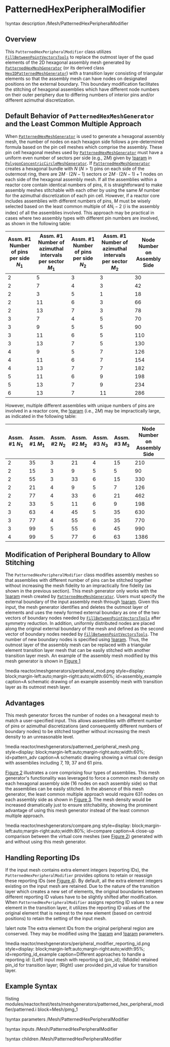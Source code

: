 # PatternedHexPeripheralModifier

!syntax description /Mesh/PatternedHexPeripheralModifier

## Overview

This `PatternedHexPeripheralModifier` class utilizes [`FillBetweenPointVectorsTools`](framework:/FillBetweenPointVectorsTools.md) to replace the outmost layer of the quad elements of the 2D hexagonal assembly mesh generated by [`PatternedHexMeshGenerator`](PatternedHexMeshGenerator.md) (or its derived class [`HexIDPatternedMeshGenerator`](HexIDPatternedMeshGenerator.md)) with a transition layer consisting of triangular elements so that the assembly mesh can have nodes on designated positions on the external boundary. This boundary modification facilitates the stitching of hexagonal assemblies which have different node numbers on their outer periphery due to differing numbers of interior pins and/or different azimuthal discretization.

##  Default Behavior of `PatternedHexMeshGenerator` and the Least Common Multiple Approach

When [`PatternedHexMeshGenerator`](PatternedHexMeshGenerator.md) is used to generate a hexagonal assembly mesh, the number of nodes on each hexagon side follows a pre-determined formula based on the pin cell meshes which comprise the assembly. These pin cell hexagonal meshes used by [`PatternedHexMeshGenerator`](PatternedHexMeshGenerator.md) must have a uniform even number of sectors per side (e.g., $2M$) given by [!param](/Mesh/PolygonConcentricCircleMeshGenerator/num_sectors_per_side) in [`PolygonConcentricCircleMeshGenerator`](/PolygonConcentricCircleMeshGenerator.md). If [`PatternedHexMeshGenerator`](PatternedHexMeshGenerator.md) creates a hexagonal bundle with $N$ ($N>1$) pins on each side of the outermost ring, there are $2M\cdot(2N-1)$ sectors or $2M\cdot(2N-1)+1$ nodes on each side of the hexagonal assembly mesh. If all the assemblies within a reactor core contain identical numbers of pins, it is straightforward to make assembly meshes stitchable with each other by using the same $M$ number for the azimuthal discretization of each pin cell. However, if a reactor core includes assemblies with different numbers of pins, $M$ must be wisely selected based on the least common multiple of $4N_i-2$ ($i$ is the assembly index) of all the assemblies involved. This approach may be practical in cases where two assembly types with different pin numbers are involved, as shown in the following table:

| Assm. #1 Number of pins per side $N_1$ | Assm. #1 Number of azimuthal intervals per sector $M_1$  | Assm. #1 Number of pins per side $N_2$ | Assm. #1 Number of azimuthal intervals per sector $M_2$ | Node Number on Assembly Side |
| --- | --- | --- | --- | --- |
| 2 | 5 | 3 | 3 | 30 |
| 2 | 7 | 4 | 3 | 42 |
| 2 | 3 | 5 | 1 | 18 |
| 2 | 11 | 6 | 3 | 66 |
| 2 | 13 | 7 | 3 | 78 |
| 3 | 7 | 4 | 5 | 70 |
| 3 | 9 | 5 | 5 | 90 |
| 3 | 11 | 6 | 5 | 110 |
| 3 | 13 | 7 | 5 | 130 |
| 4 | 9 | 5 | 7 | 126 |
| 4 | 11 | 6 | 7 | 154 |
| 4 | 13 | 7 | 7 | 182 |
| 5 | 11 | 6 | 9 | 198 |
| 5 | 13 | 7 | 9 | 234 |
| 6 | 13 | 7 | 11 | 286 |

However, multiple different assemblies with unique numbers of pins are involved in a reactor core, the [!param](/Mesh/PolygonConcentricCircleMeshGenerator/num_sectors_per_side) (i.e., $2M$) may be impractically large, as indicated in the following table:

| Assm. #1 $N_1$ | Assm. #1 $M_1$  | Assm. #2 $N_2$ |  Assm. #2 $M_2$ | Assm. #3 $N_3$ |  Assm. #3 $M_3$ | Node Number on Assembly Side |
| --- | --- | --- | --- | --- | --- | --- |
| 2 | 35 | 3 | 21 | 4 | 15 | 210 |
| 2 | 15 | 3 | 9 | 5 | 5 | 90 |
| 2 | 55 | 3 | 33 | 6 | 15 | 330 |
| 2 | 21 | 4 | 9 | 5 | 7 | 126 |
| 2 | 77 | 4 | 33 | 6 | 21 | 462 |
| 2 | 33 | 5 | 11 | 6 | 9 | 198 |
| 3 | 63 | 4 | 45 | 5 | 35 | 630 |
| 3 | 77 | 4 | 55 | 6 | 35 | 770 |
| 3 | 99 | 5 | 55 | 6 | 45 | 990 |
| 4 | 99 | 5 | 77 | 6 | 63 | 1386 |

## Modification of Peripheral Boundary to Allow Stitching

The `PatternedHexPeripheralModifier` class modifies assembly meshes so that assemblies with different number of pins can be stitched together without increasing the mesh fidelity to an impractically fine fidelity (as shown in the previous section). This mesh generator only works with the [!param](/Mesh/PatternedHexPeripheralModifier/input) mesh created by [`PatternedHexMeshGenerator`](PatternedHexMeshGenerator.md). Users must specify the external boundary of the input assembly mesh through [!param](/Mesh/PatternedHexPeripheralModifier/input_mesh_external_boundary). Given this input, the mesh generator identifies and deletes the outmost layer of elements and uses the newly formed external boundary as one of the two vectors of boundary nodes needed by [`FillBetweenPointVectorsTools`](framework:/FillBetweenPointVectorsTools.md) after symmetry reduction. In addition, uniformly distributed nodes are placed along the original external boundary of the mesh and defined as the second vector of boundary nodes needed by [`FillBetweenPointVectorsTools`](framework:/FillBetweenPointVectorsTools.md). The number of new boundary nodes is specified using [!param](/Mesh/PatternedHexPeripheralModifier/new_num_sector). Thus, the outmost layer of the assembly mesh can be replaced with a triangular element transition layer mesh that can be easily stitched with another transition layer mesh. An example of the assembly mesh modified by this mesh generator is shown in [Figure 1](#assembly_example)

!media reactor/meshgenerators/peripheral_mod.png
      style=display: block;margin-left:auto;margin-right:auto;width:60%;
      id=assembly_example
      caption=A schematic drawing of an example assembly mesh with transition layer as its outmost mesh layer.

## Advantages

This mesh generator forces the number of nodes on a hexagonal mesh to match a user-specified input. This allows assemblies with different number of pins or azimuthal discretizations (and consequently different numbers of boundary nodes) to be stitched together without increasing the mesh density to an unreasonable level.

!media reactor/meshgenerators/patterned_peripheral_mesh.png
      style=display: block;margin-left:auto;margin-right:auto;width:60%;
      id=pattern_adv
      caption=A schematic drawing showing a virtual core design with assemblies including 7, 19, 37 and 61 pins.

[Figure 2](#pattern_adv) illustrates a core comprising four types of assemblies. This mesh generator's functionality was leveraged to force a common mesh density on each hexagonal assembly side (16 nodes on each assembly side) so that the assemblies can be easily stitched. In the absence of this mesh generator, the least common multiple approach would require 631 nodes on each assembly side as shown in [Figure 3](#compare). The mesh density would be increased dramatically just to ensure stitchability, showing the prominent advantage of using this mesh generator instead of the least common multiple approach.

!media reactor/meshgenerators/compare.png
      style=display: block;margin-left:auto;margin-right:auto;width:80%;
      id=compare
      caption=A close-up comparison between the virtual core meshes (see [Figure 2](#pattern_adv)) generated with and without using this mesh generator.

## Handling Reporting IDs

If the input mesh contains extra element integers (reporting IDs), the `PatternedHexPeripheralModifier` provides options to retain or reassign these reporting IDs (see [Figure 4](#reporting_id_example)). By default, all the extra element integers existing on the input mesh are retained. Due to the nature of the transition layer which creates a new set of elements, the original boundaries between different reporting ID values have to be slightly shifted after modification. When `PatternedHexPeripheralModifier` assigns reporting ID values to a new element in the transition layer, it utilizes the reporting ID values of the original element that is nearest to the new element (based on centroid positions) to retain the setting of the input mesh.

!alert note
The extra element IDs from the original peripheral region are conserved. They may be modified using the [!param](/Mesh/PatternedHexPeripheralModifier/extra_id_names_to_modify) and [!param](/Mesh/PatternedHexPeripheralModifier/new_extra_id_values_to_assign) parameters.

!media reactor/meshgenerators/peripheral_modifier_reporting_id.png
      style=display: block;margin-left:auto;margin-right:auto;width:95%;
      id=reporting_id_example
      caption=Different approaches to handle a reporting id: (Left) input mesh with reporting id (pin_id); (Middle) retained pin_id for transition layer; (Right) user provided pin_id value for transition layer.

## Example Syntax

!listing modules/reactor/test/tests/meshgenerators/patterned_hex_peripheral_modifier/patterned.i block=Mesh/pmg_1

!syntax parameters /Mesh/PatternedHexPeripheralModifier

!syntax inputs /Mesh/PatternedHexPeripheralModifier

!syntax children /Mesh/PatternedHexPeripheralModifier
